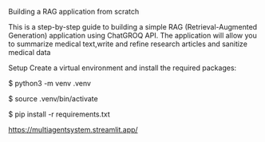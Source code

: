 Building a RAG application from scratch

This is a step-by-step guide to building a simple RAG (Retrieval-Augmented Generation) application using ChatGROQ API. The application will allow you to summarize medical text,write and refine research articles and sanitize medical data

Setup
Create a virtual environment and install the required packages:

$ python3 -m venv .venv

$ source .venv/bin/activate

$ pip install -r requirements.txt

https://multiagentsystem.streamlit.app/


